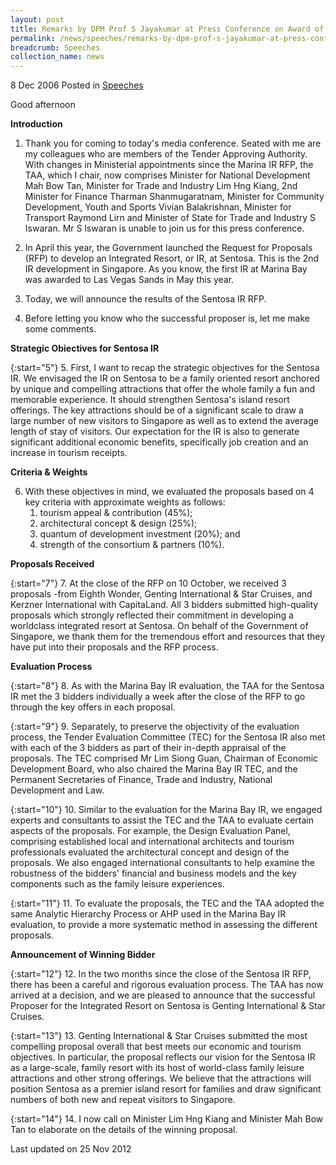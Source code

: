 ```yaml
---
layout: post
title: Remarks by DPM Prof S Jayakumar at Press Conference on Award of Integrated Resort at Sentosa, 8 Dec
permalink: /news/speeches/remarks-by-dpm-prof-s-jayakumar-at-press-conference-on-award-of-integrated-resort-at-sentosa-8-dec
breadcrumb: Speeches
collection_name: news
---
```


8 Dec 2006 Posted in [Speeches](/news/speeches)

Good afternoon

**Introduction**

1. Thank you for coming to today's media conference. Seated with me are my colleagues who are members of the Tender Approving Authority. With changes in Ministerial appointments since the Marina IR RFP, the TAA, which I chair, now comprises Minister for National Development Mah Bow Tan, Minister for Trade and Industry Lim Hng Kiang, 2nd Minister for Finance Tharman Shanmugaratnam, Minister for Community Development, Youth and Sports Vivian Balakrishnan, Minister for Transport Raymond Lirn and Minister of State for Trade and Industry S Iswaran. Mr S lswaran is unable to join us for this press conference.

2. In April this year, the Government launched the Request for Proposals (RFP) to develop an Integrated Resort, or IR, at Sentosa. This is the 2nd IR development in Singapore. As you know, the first IR at Marina Bay was awarded to Las Vegas Sands in May this year.

3. Today, we will announce the results of the Sentosa IR RFP.

4. Before letting you know who the successful proposer is, let me make some comments.

**Strategic Obiectives for Sentosa IR**

{:start="5"}
5. First, I want to recap the strategic objectives for the Sentosa IR. We envisaged the IR on Sentosa to be a family oriented resort anchored by unique and compelling attractions that offer the whole family a fun and memorable experience. It should strengthen Sentosa's island resort offerings. The key attractions should be of a significant scale to draw a large number of new visitors to Singapore as well as to extend the average length of stay of visitors. Our expectation for the IR is also to generate significant additional economic benefits, specifically job creation and an increase in tourism receipts.


**Criteria & Weights**

<ol start="6">
<li>With these objectives in mind, we evaluated the proposals based on 4 key criteria with approximate weights as follows:

<ol>
<li> tourism appeal & contribution (45%); </li>
<li>architectural concept & design (25%); </li>
<li> quantum of development investment (20%); and </li>
<li>strength of the consortium & partners (10%). </li>
</ol>

</li>
</ol>


**Proposals Received** 

{:start="7"}
7. At the close of the RFP on 10 October, we received 3 proposals -from Eighth Wonder, Genting International & Star Cruises, and Kerzner International with CapitaLand. All 3 bidders submitted high-quality proposals which strongly reflected their commitment in developing a worldclass integrated resort at Sentosa. On behalf of the Government of Singapore, we thank them for the tremendous effort and resources that they have put into their proposals and the RFP process.

**Evaluation Process**

{:start="8"}
8. As with the Marina Bay IR evaluation, the TAA for the Sentosa IR met the 3 bidders individually a week after the close of the RFP to go through the key offers in each proposal.

{:start="9"}
9. Separately, to preserve the objectivity of the evaluation process, the Tender Evaluation Committee (TEC) for the Sentosa IR also met with each of the 3 bidders as part of their in-depth appraisal of the proposals. The TEC comprised Mr Lim Siong Guan, Chairman of Economic Development Board, who also chaired the Marina Bay IR TEC, and the Permanent Secretaries of Finance, Trade and Industry,
National Development and Law.

{:start="10"}
10. Similar to the evaluation for the Marina Bay IR, we engaged experts and consultants to assist the TEC and the TAA to evaluate certain aspects of the proposals. For example, the Design Evaluation Panel, comprising established local and international architects and tourism professionals evaluated the architectural concept and design of the proposals. We also engaged international consultants to help examine the robustness of the bidders' financial and business models and the key components such as the family leisure experiences.

{:start="11"}
11. To evaluate the proposals, the TEC and the TAA adopted the same Analytic Hierarchy Process or AHP used in the Marina Bay IR evaluation, to provide a more systematic method in assessing the different proposals.


**Announcement of Winning Bidder**

{:start="12"}
12. In the two months since the close of the Sentosa IR RFP, there has been a careful and rigorous evaluation process. The TAA has now arrived at a decision, and we are pleased to announce that the successful Proposer for the Integrated Resort on Sentosa is Genting International & Star Cruises.

{:start="13"}
13. Genting International & Star Cruises submitted the most compelling proposal overall that best meets our economic and tourism objectives. In particular, the proposal reflects our vision for the Sentosa IR as a large-scale, family resort with its host of world-class family leisure attractions and other strong offerings. We believe that the attractions will position Sentosa as a premier island resort for families and draw significant numbers of both new and repeat visitors to Singapore.

{:start="14"}
14. I now call on Minister Lim Hng Kiang and Minister Mah Bow Tan to elaborate on the details of the winning proposal.

<p class="right-side-updated">Last updated on 25 Nov 2012</p>
